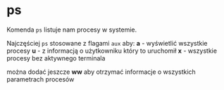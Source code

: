 # ps
Komenda `ps` listuje nam procesy w systemie.

Najczęściej `ps` stosowane z flagami `aux` aby:
**a** - wyświetlić wszystkie procesy
**u** - z informacją o użytkowniku który to uruchomił
**x** - wszystkie procesy bez aktywnego terminala

można dodać jeszcze
**ww** aby otrzymać informacje o wszystkich parametrach procesów